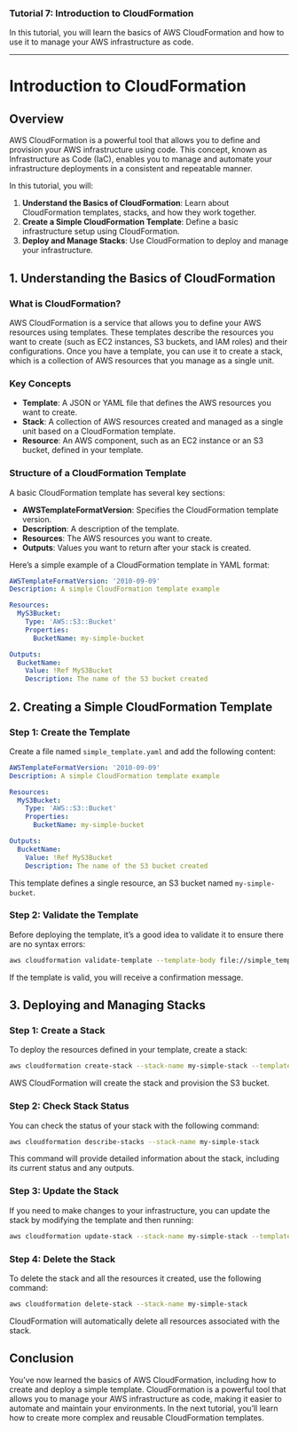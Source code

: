 ### **Tutorial 7: Introduction to CloudFormation**

In this tutorial, you will learn the basics of AWS CloudFormation and how to use it to manage your AWS infrastructure as code.

---

# Introduction to CloudFormation

## Overview

AWS CloudFormation is a powerful tool that allows you to define and provision your AWS infrastructure using code. This concept, known as Infrastructure as Code (IaC), enables you to manage and automate your infrastructure deployments in a consistent and repeatable manner.

In this tutorial, you will:

1. **Understand the Basics of CloudFormation**: Learn about CloudFormation templates, stacks, and how they work together.
2. **Create a Simple CloudFormation Template**: Define a basic infrastructure setup using CloudFormation.
3. **Deploy and Manage Stacks**: Use CloudFormation to deploy and manage your infrastructure.

## 1. Understanding the Basics of CloudFormation

### What is CloudFormation?

AWS CloudFormation is a service that allows you to define your AWS resources using templates. These templates describe the resources you want to create (such as EC2 instances, S3 buckets, and IAM roles) and their configurations. Once you have a template, you can use it to create a stack, which is a collection of AWS resources that you manage as a single unit.

### Key Concepts

- **Template**: A JSON or YAML file that defines the AWS resources you want to create.
- **Stack**: A collection of AWS resources created and managed as a single unit based on a CloudFormation template.
- **Resource**: An AWS component, such as an EC2 instance or an S3 bucket, defined in your template.

### Structure of a CloudFormation Template

A basic CloudFormation template has several key sections:

- **AWSTemplateFormatVersion**: Specifies the CloudFormation template version.
- **Description**: A description of the template.
- **Resources**: The AWS resources you want to create.
- **Outputs**: Values you want to return after your stack is created.

Here’s a simple example of a CloudFormation template in YAML format:

```yaml
AWSTemplateFormatVersion: '2010-09-09'
Description: A simple CloudFormation template example

Resources:
  MyS3Bucket:
    Type: 'AWS::S3::Bucket'
    Properties:
      BucketName: my-simple-bucket

Outputs:
  BucketName:
    Value: !Ref MyS3Bucket
    Description: The name of the S3 bucket created
```

## 2. Creating a Simple CloudFormation Template

### Step 1: Create the Template

Create a file named `simple_template.yaml` and add the following content:

```yaml
AWSTemplateFormatVersion: '2010-09-09'
Description: A simple CloudFormation template example

Resources:
  MyS3Bucket:
    Type: 'AWS::S3::Bucket'
    Properties:
      BucketName: my-simple-bucket

Outputs:
  BucketName:
    Value: !Ref MyS3Bucket
    Description: The name of the S3 bucket created
```

This template defines a single resource, an S3 bucket named `my-simple-bucket`.

### Step 2: Validate the Template

Before deploying the template, it’s a good idea to validate it to ensure there are no syntax errors:

```bash
aws cloudformation validate-template --template-body file://simple_template.yaml
```

If the template is valid, you will receive a confirmation message.

## 3. Deploying and Managing Stacks

### Step 1: Create a Stack

To deploy the resources defined in your template, create a stack:

```bash
aws cloudformation create-stack --stack-name my-simple-stack --template-body file://simple_template.yaml
```

AWS CloudFormation will create the stack and provision the S3 bucket.

### Step 2: Check Stack Status

You can check the status of your stack with the following command:

```bash
aws cloudformation describe-stacks --stack-name my-simple-stack
```

This command will provide detailed information about the stack, including its current status and any outputs.

### Step 3: Update the Stack

If you need to make changes to your infrastructure, you can update the stack by modifying the template and then running:

```bash
aws cloudformation update-stack --stack-name my-simple-stack --template-body file://simple_template.yaml
```

### Step 4: Delete the Stack

To delete the stack and all the resources it created, use the following command:

```bash
aws cloudformation delete-stack --stack-name my-simple-stack
```

CloudFormation will automatically delete all resources associated with the stack.

## Conclusion

You’ve now learned the basics of AWS CloudFormation, including how to create and deploy a simple template. CloudFormation is a powerful tool that allows you to manage your AWS infrastructure as code, making it easier to automate and maintain your environments. In the next tutorial, you’ll learn how to create more complex and reusable CloudFormation templates.
